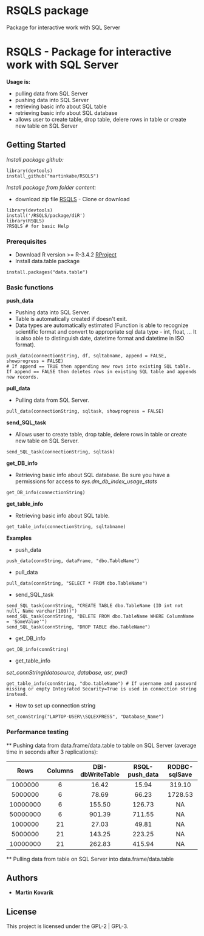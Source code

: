 # RSQLS package
Package for interactive work with SQL Server

# RSQLS - Package for interactive work with SQL Server

**Usage is:**
* pulling data from SQL Server
* pushing data into SQL Server
* retrieving basic info about SQL table
* retrieving basic info about SQL database
* allows user to create table, drop table, delere rows in table or create new table on SQL Server

## Getting Started

*Install package github:*
```
library(devtools)
install_github("martinkabe/RSQLS")
```
*Install package from folder content:*
* download zip file [RSQLS](https://github.com/martinkabe/RSQLS_package/) - Clone or download
```
library(devtools)
install('/RSQLS/package/diR')
library(RSQLS)
?RSQLS # for basic Help
```

### Prerequisites

* Download R version >= R-3.4.2 [RProject](https://www.r-project.org/)
* Install data.table package
```
install.packages("data.table")
```

### Basic functions

**push_data**
* Pushing data into SQL Server.
* Table is automatically created if doesn't exit. 
* Data types are automatically estimated (Function is able to recognize scientific format and convert to appropriate sql data type - int, float, ... It is also able to distinguish date, datetime format and datetime in ISO format).
```
push_data(connectionString, df, sqltabname, append = FALSE, showprogress = FALSE)
# If append == TRUE then appending new rows into existing SQL table. If append == FALSE then deletes rows in existing SQL table and appends new records.
```

**pull_data**
* Pulling data from SQL Server.
```
pull_data(connectionString, sqltask, showprogress = FALSE)
```

**send_SQL_task**
* Allows user to create table, drop table, delere rows in table or create new table on SQL Server.
```
send_SQL_task(connectionString, sqltask)
```

**get_DB_info**
* Retrieving basic info about SQL database. Be sure you have a permissions for access to *sys.dm_db_index_usage_stats*
```
get_DB_info(connectionString)
```

**get_table_info**
* Retrieving basic info about SQL table.
```
get_table_info(connectionString, sqltabname)
```

**Examples**
* push_data
```
push_data(connString, dataFrame, "dbo.TableName")
```
* pull_data
```
pull_data(connString, "SELECT * FROM dbo.TableName")
```

* send_SQL_task
```
send_SQL_task(connString, "CREATE TABLE dbo.TableName (ID int not null, Name varchar(100))")
send_SQL_task(connString, "DELETE FROM dbo.TableName WHERE ColumnName = 'SomeValue'")
send_SQL_task(connString, "DROP TABLE dbo.TableName")
```

* get_DB_info
```
get_DB_info(connString)
```

* get_table_info

*set_connString(datasource, database, usr, pwd)*
```
get_table_info(connString, "dbo.tableName") # If username and password missing or empty Integrated Security=True is used in connection string instead.
```

* How to set up connection string
```
set_connString("LAPTOP-USER\\SQLEXPRESS", "Database_Name")
```

### Performance testing
** Pushing data from data.frame/data.table to table on SQL Server (average time in seconds after 3 replications):

| Rows | Columns | DBI-dbWriteTable | RSQL-push_data | RODBC-sqlSave |
| :---: | :---: | :---: | :---: | :---: |
| 1000000 | 6 | 16.42 | 15.94 | 319.10 |
| 5000000 | 6 | 78.69 | 66.23 | 1728.53 |
| 10000000 | 6 | 155.50 | 126.73 | NA |
| 50000000 | 6 | 901.39 | 711.55 | NA |
| 1000000 | 21 | 27.03 | 49.81 | NA |
| 5000000 | 21 | 143.25 | 223.25 | NA |
| 10000000 | 21 | 262.83 | 415.94 | NA |

** Pulling data from table on SQL Server into data.frame/data.table


## Authors

* **Martin Kovarik**


## License

This project is licensed under the GPL-2 | GPL-3.
